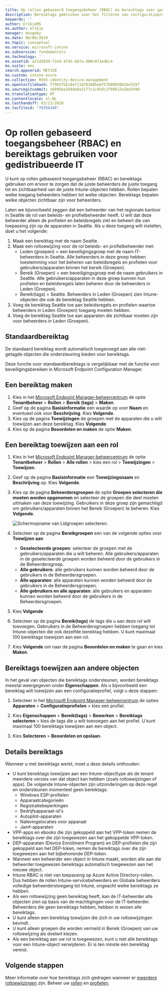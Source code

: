 ```yaml
---
title: Op rollen gebaseerd toegangsbeheer (RBAC) en bereiktags voor gedistribueerde IT in Intune | Microsoft Docs
description: Bereiktags gebruiken voor het filteren van configuratieprofielen op specifieke rollen.
keywords: ''
author: ErikjeMS
ms.author: erikje
manager: dougeby
ms.date: 08/06/2019
ms.topic: conceptual
ms.service: microsoft-intune
ms.subservice: fundamentals
ms.technology: ''
ms.assetid: a21d3039-f2ed-4f43-b6fa-d00c071edbc4
ms.suite: ems
search.appverid: MET150
ms.custom: intune-azure
ms.collection: M365-identity-device-management
ms.openlocfilehash: f79b3fb2c8ef11478388bebf57b0885061be529f
ms.sourcegitcommit: 3d895be2844bda2177c2c85dc2f09612a1be5490
ms.translationtype: HT
ms.contentlocale: nl-NL
ms.lasthandoff: 03/13/2020
ms.locfileid: "79356346"
---
```

# <a name="use-role-based-access-control-rbac-and-scope-tags-for-distributed-it"></a>Op rollen gebaseerd toegangsbeheer (RBAC) en bereiktags gebruiken voor gedistribueerde IT

U kunt op rollen gebaseerd toegangsbeheer (RBAC) en bereiktags gebruiken om ervoor te zorgen dat de juiste beheerders de juiste toegang tot en zichtbaarheid van de juiste Intune-objecten hebben. Rollen bepalen welke toegang beheerders hebben tot welke objecten. Bereiktags bepalen welke objecten zichtbaar zijn voor beheerders.

Laten we bijvoorbeeld zeggen dat een beheerder van het regionale kantoor in Seattle de rol van beleids- en profielbeheerder heeft. U wilt dat deze beheerder alleen de profielen en beleidsregels ziet en beheert die van toepassing zijn op de apparaten in Seattle. Als u deze toegang wilt instellen, doet u het volgende:

1. Maak een bereiktag met de naam Seattle.
2. Maak een roltoewijzing voor de rol beleids- en profielbeheerder met: 
    - Leden (groepen) = een beveiligingsgroep met de naam IT-beheerders in Seattle. Alle beheerders in deze groep hebben toestemming voor het beheren van beleidsregels en profielen voor gebruikers/apparaten binnen het bereik (Groepen).
    - Bereik (Groepen) = een beveiligingsgroep met de naam gebruikers in Seattle. Alle gebruikers/apparaten in deze groep kunnen hun profielen en beleidsregels laten beheren door de beheerders in Leden (Groepen). 
    - Bereik(tags) = Seattle. Beheerders in Leden (Groepen) zien Intune-objecten die ook de bereiktag Seattle hebben.
3. Voeg de bereiktag Seattle toe aan beleidsregels en profielen waartoe beheerders in Leden (Groepen) toegang moeten hebben.
4. Voeg de bereiktag Seattle toe aan apparaten die zichtbaar moeten zijn voor beheerders in Leden (Groepen). 

## <a name="default-scope-tag"></a>Standaardbereiktag
De standaard bereiktag wordt automatisch toegevoegd aan alle niet-getagde objecten die ondersteuning bieden voor bereiktags.

Deze functie voor standaardbereiktags is vergelijkbaar met de functie voor beveiligingsbereiken in Microsoft Endpoint Configuration Manager. 

## <a name="to-create-a-scope-tag"></a>Een bereiktag maken

1. Kies in het [Microsoft Endpoint Manager-beheercentrum](https://go.microsoft.com/fwlink/?linkid=2109431) de optie **Tenantbeheer** > **Rollen** > **Bereik (tags)**  > **Maken**.
2. Geef op de pagina **Basisinformatie** een waarde op voor **Naam** en eventueel ook voor **Beschrijving**. Kies **Volgende**.
3. Kies op de pagina **Toewijzingen** de groepen met de apparaten die u wilt toewijzen aan deze bereiktag. Kies **Volgende**.
4. Kies op de pagina **Beoordelen en maken** de optie **Maken**.

## <a name="to-assign-a-scope-tag-to-a-role"></a>Een bereiktag toewijzen aan een rol

1. Kies in het [Microsoft Endpoint Manager-beheercentrum](https://go.microsoft.com/fwlink/?linkid=2109431) de optie **Tenantbeheer** > **Rollen** > **Alle rollen** > kies een rol > **Toewijzingen** > **Toewijzen**.
2. Geef op de pagina **Basisinformatie** een **Toewijzingsnaam** en **Beschrijving** op. Kies **Volgende**.
3. Kies op de pagina **Beheerdersgroepen** de optie **Groepen selecteren die moeten worden opgenomen** en selecteer de groepen die deel moeten uitmaken van deze toewijzing. Gebruikers in deze groep zijn gemachtigd om gebruikers/apparaten binnen het Bereik (Groepen) te beheren. Kies **Volgende**.

    ![Schermopname van Lidgroepen selecteren.](./media/scope-tags/select-member-groups.png)

4. Selecteer op de pagina **Bereikgroepen** een van de volgende opties voor **Toewijzen aan**
    - **Geselecteerde groepen**: selecteer de groepen met de gebruikers/apparaten die u wilt beheren. Alle gebruikers/apparaten in de geselecteerde groepen worden beheerd door de gebruikers in de Beheerdersgroep.
    - **Alle gebruikers**: alle gebruikers kunnen worden beheerd door de gebruikers in de Beheerdersgroepen.
    - **Alle apparaten**: alle apparaten kunnen worden beheerd door de gebruikers in de Beheerdersgroepen.
    - **Alle gebruikers en alle apparaten**: alle gebruikers en apparaten kunnen worden beheerd door de gebruikers in de Beheerdersgroepen.

5. Kies **Volgende**
6. Selecteer op de pagina **Bereik(tags)** de tags die u aan deze rol wilt toevoegen. Gebruikers in de Beheerdersgroepen hebben toegang tot Intune-objecten die ook dezelfde bereiktag hebben. U kunt maximaal 100 bereiktags toewijzen aan een rol.
7. Kies **Volgende** om naar de pagina **Beoordelen en maken** te gaan en kies **Maken**.

## <a name="assign-scope-tags-to-other-objects"></a>Bereiktags toewijzen aan andere objecten

In het geval van objecten die bereiktags ondersteunen, worden bereiktags meestal weergegeven onder **Eigenschappen**. Als u bijvoorbeeld een bereiktag wilt toewijzen aan een configuratieprofiel, volgt u deze stappen:

1. Selecteer in het [Microsoft Endpoint Manager-beheercentrum](https://go.microsoft.com/fwlink/?linkid=2109431) de opties **Apparaten** > **Configuratieprofielen** > kies een profiel.

2. Kies **Eigenschappen** > **Bereik(tags)**  > **Bewerken** > **Bereiktags selecteren** > kies de tags die u wilt toevoegen aan het profiel. U kunt maximaal 100 bereiktags toewijzen aan een object.
4. Kies **Selecteren** > **Beoordelen en opslaan**.

## <a name="scope-tag-details"></a>Details bereiktags
Wanneer u met bereiktags werkt, moet u deze details onthouden: 

- U kunt bereiktags toewijzen aan een Intune-objecttype als de tenant meerdere versies van dat object kan hebben (zoals roltoewijzingen of apps).
  De volgende Intune-objecten zijn uitzonderingen op deze regel en ondersteunen momenteel geen bereiktags:
    - Windows ESP-profielen
    - Apparaatcategorieën
    - Registratiebeperkingen
    - Bedrijfsapparaat-id's
    - Autopilot-apparaten
    - Nalevingslocaties voor apparaat
    - Jamf-apparaten
- VPP-apps en ebooks die zijn gekoppeld aan het VPP-token nemen de bereiktags over die zijn toegewezen aan het gekoppelde VPP-token.
- DEP-apparaten (Device Enrollment Program) en DEP-profielen die zijn gekoppeld aan het DEP-token, nemen de bereiktags over die zijn toegewezen aan het bijbehorende DEP-token.
- Wanneer een beheerder een object in Intune maakt, worden alle aan die beheerder toegewezen bereiktags automatisch toegewezen aan het nieuwe object.
- Intune RBAC is niet van toepassing op Azure Active Directory-rollen. Dus hebben de rollen Intune-servicebeheerders en Globale beheerders volledige beheerderstoegang tot Intune, ongeacht welke bereiktags ze hebben.
- Als een roltoewijzing geen bereiktag heeft, kan de IT-beheerder alle objecten zien op basis van de machtigingen voor de IT-beheerder. Beheerders die geen bereiktags hebben, hebben in wezen alle bereiktags.
- U kunt alleen een bereiktag toewijzen die zich in uw roltoewijzingen bevindt.
- U kunt alleen groepen die worden vermeld in Bereik (Groepen) van uw roltoewijzing als doelwit kiezen.
- Als een bereiktag aan uw rol is toegewezen, kunt u niet alle bereiktags voor een Intune-object verwijderen. Er is ten minste één bereiktag vereist.

## <a name="next-steps"></a>Volgende stappen

Meer informatie over hoe bereiktags zich gedragen wanneer er [meerdere roltoewijzingen](role-based-access-control.md#multiple-role-assignments) zijn.
Beheer uw [rollen](role-based-access-control.md) en [profielen](../configuration/device-profile-assign.md).


